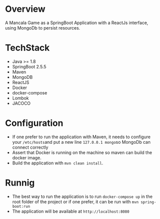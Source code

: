 # Overview

A Mancala Game as a SpringBoot Application with a ReactJs interface, using MongoDb to persist resources.

# TechStack
  * Java >= 1.8
  * SpringBoot 2.5.5
  * Maven
  * MongoDB
  * ReactJS
  * Docker
  * docker-compose
  * Lombok
  * JACOCO
  
# Configuration
  * If one prefer to run the application with Maven, it needs to configure your ```/etc/hosts```and put a new line ```127.0.0.1 mongo```so MongoDb can connect correctly
  * Assert that Docker is running on the machine so maven can build the docker image.
  * Build the application with ```mvn clean install```. 
  
# Runnig
 * The best way to run the application is to run ```docker-compose up``` in the root folder of the project or if one prefer, it can be run with ```mvn spring-boot:run```
 * The application will be available at ```http://localhost:8080```
